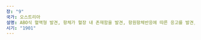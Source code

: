 ```yaml
---
장: "9"
국가: 오스트리아
설명: ABO식 혈액형 발견, 항체가 혈장 내 존재함을 발견, 항원항체반응에 따른 응고를 발견, 그러나 A, B, O형만 발견하고, AB형은 제자인 디카스텔로와 스털리에 의해 발견됨. 1930년 노벨상 받음
시기: "1901"
---
```

